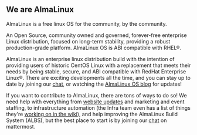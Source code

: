 ## We are AlmaLinux

AlmaLinux is a free linux OS for the community, by the community. 

An Open Source, community owned and governed, forever-free enterprise Linux distribution, focused on long-term stability, providing a robust production-grade platform. AlmaLinux OS is ABI compatible with RHEL®.

AlmaLinux is an enterprise linux distribution build with the intention of providing users of historic CentOS Linux with a replacement that meets their needs by being stable, secure, and ABI compatible with RedHat Enterprise Linux®. There are exciting developments all the time, and you can stay up to date by joining our [chat](https://chat.almalinux.org), or watching the [AlmaLinux OS blog](https://almalinux.org/blog) for updates!

If you want to contribute to AlmaLinux, there are tons of ways to do so! We need help with everything from [website updates](https://github.com/AlmaLinux/almalinux.org) and marketing and event staffing, to infrastructure automation (the Infra team even has a list of things they're [working on in the wiki](https://wiki.almalinux.org/sigs/Infrastructure.html#help-wanted)), and help improving the AlmaLinux Build System (ALBS), but the best place to start is by joining our [chat](https://chat.almalinux.org) on mattermost. 
